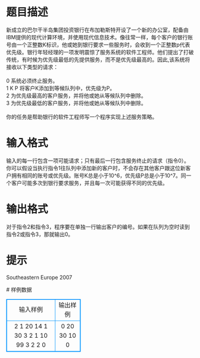 # 

 
 # 题目描述 
<p>
新成立的巴尔干半岛集团投资银行在布加勒斯特开设了一个新的办公室，配备由IBM提供的现代计算环境，并使用现代信息技术。像往常一样，每个客户的银行账号由一个正整数K标识，他或她到银行要求一些服务时，会收到一个正整数p代表优先级。银行年轻经理的一项发明震惊了服务系统的软件工程师。他们提出了打破传统，有时候为优先级最低的先提供服务，而不是优先级最高的。因此,该系统将接收以下类型的请求：<br><br>0	系统必须终止服务。<br>1 K P	将客户K添加到等候队列中，优先级为P。<br>2	为优先级最高的客户服务，并将他或她从等候队列中删除。<br>3	为优先级最低的客户服务，并将他或她从等候队列中删除。<br><br>你的任务是帮助银行的软件工程师写一个程序实现上述服务策略。</p> 

 
 # 输入格式 
<p>
输入的每一行包含一项可能请求；只有最后一行包含服务终止的请求（指令0）。你可以假设当执行指令1往队列中添加新的客户时，不会存在其他客户跟这位新客户拥有相同的账号或优先级。账号K总是小于10^6，优先级P总是小于10^7。同一个客户可能多次到银行要求服务，并且每一次可能获得不同的优先级。</p> 

 
 # 输出格式 
<p>
对于指令2和指令3，程序要在单独一行输出客户的编号。如果在队列为空时读到指令2或指令3，那就输出0。</p> 

 
 # 提示 
<p>
Southeastern Europe 2007</p> 
# 样例数据
<style>
        table,table tr th, table tr td { border:1px solid #0094ff; }
        table { width: 200px; min-height: 25px; line-height: 25px; text-align: center; border-collapse: collapse;}   
    </style>
<table>
	<tr>
		<td>输入样例</td>
		<td>输出样例</td>
	</tr>
<tr><td>2
1 20 14
1 30 3
2
1 10 99
3
2
2
0
</td><td>0
20
30
10
0</td></tr></table>
